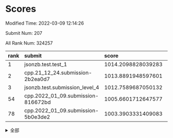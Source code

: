 # Scores

Modified Time: 2022-03-09 12:14:26

Submit Num: 207

All Rank Num: 324257

| rank |               submit               |       score        |       sigma        | pk_num |
| :--- | :--------------------------------- | :----------------- | :----------------- | :----- |
| 1    | jsonzb.test.test_1                 | 1014.2098828039283 | 0.803236444070523  | 6265   |
| 2    | cpp.21_12_24.submission-2b2ea0d7   | 1013.8891948597601 | 0.7988510211988601 | 6268   |
| 3    | jsonzb.test.submission_level_4     | 1012.7589687050132 | 0.7921737228771357 | 6263   |
| 54   | cpp.2022_01_09.submission-816672bd | 1005.6601712647577 | 0.7193705359443671 | 6269   |
| 78   | cpp.2022_01_09.submission-5b0e3de2 | 1003.3903331409083 | 0.7082618071204038 | 6267   |


<details>
<summary>全部</summary>

| rank |                 submit                 |       score        |       sigma        | pk_num |
| :--- | :------------------------------------- | :----------------- | :----------------- | :----- |
| 1    | jsonzb.test.test_1                     | 1014.2098828039283 | 0.803236444070523  | 6265   |
| 2    | cpp.21_12_24.submission-2b2ea0d7       | 1013.8891948597601 | 0.7988510211988601 | 6268   |
| 3    | jsonzb.test.submission_level_4         | 1012.7589687050132 | 0.7921737228771357 | 6263   |
| 4    | gobigger.level_3.submission_level_3_2  | 1012.2809304781912 | 0.8019010146959592 | 6265   |
| 5    | gobigger.level_3.submission_level_3_1  | 1011.903933363412  | 0.7847004982139112 | 6263   |
| 6    | gobigger.level_3.submission_level_3_5  | 1011.737176823778  | 0.7857139261597823 | 6264   |
| 7    | gobigger.level_3.submission_level_3_33 | 1011.6351271411036 | 0.7897054450966341 | 6267   |
| 8    | gobigger.level_3.submission_level_3_14 | 1011.5930055242113 | 0.7629098226428835 | 6270   |
| 9    | gobigger.level_3.submission_level_3_41 | 1011.2027557362417 | 0.7856041895489878 | 6268   |
| 10   | gobigger.level_3.submission_level_3_7  | 1011.0667168217832 | 0.7726288296305129 | 6262   |
| 11   | gobigger.level_3.submission_level_3_26 | 1011.0534331973427 | 0.7544064350560369 | 6267   |
| 12   | gobigger.level_3.submission_level_3_46 | 1010.91265801896   | 0.7718646141425745 | 6266   |
| 13   | gobigger.level_3.submission_level_3_8  | 1010.8004022606889 | 0.745510494731042  | 6264   |
| 14   | gobigger.level_3.submission_level_3_3  | 1010.7766146132614 | 0.7706017787922828 | 6266   |
| 15   | gobigger.level_3.submission_level_3_17 | 1010.7688403040868 | 0.7663073727283469 | 6266   |
| 16   | gobigger.level_3.submission_level_3_10 | 1010.7529025953036 | 0.7803356938706166 | 6263   |
| 17   | gobigger.level_3.submission_level_3_27 | 1010.5929317529067 | 0.7703104455694855 | 6266   |
| 18   | gobigger.level_3.submission_level_3_48 | 1010.5198859253492 | 0.7759012386382664 | 6266   |
| 19   | gobigger.level_3.submission_level_3_21 | 1010.358083163745  | 0.7487582661571114 | 6267   |
| 20   | gobigger.level_3.submission_level_3_11 | 1010.3034623974171 | 0.7571008130830729 | 6265   |
| 21   | gobigger.level_3.submission_level_3_12 | 1010.2253982215236 | 0.7603889558265917 | 6273   |
| 22   | gobigger.level_3.submission_level_3_15 | 1010.1751513845487 | 0.761555340205997  | 6266   |
| 23   | gobigger.level_3.submission_level_3_37 | 1010.0348343956748 | 0.7708371194687879 | 6267   |
| 24   | gobigger.level_3.submission_level_3_47 | 1010.0287024685931 | 0.750149143077308  | 6266   |
| 25   | gobigger.level_3.submission_level_3_9  | 1010.0079106670921 | 0.7419619222376819 | 6265   |
| 26   | gobigger.level_3.submission_level_3_22 | 1009.9525151074041 | 0.7572272400506087 | 6260   |
| 27   | gobigger.level_3.submission_level_3_28 | 1009.9238906930618 | 0.7647036687505233 | 6264   |
| 28   | gobigger.level_3.submission_level_3_19 | 1009.9173766059729 | 0.7935748093094199 | 6265   |
| 29   | gobigger.level_3.submission_level_3_31 | 1009.6960380371628 | 0.7528535976028385 | 6266   |
| 30   | gobigger.level_3.submission_level_3_24 | 1009.6809231775542 | 0.7618241813906396 | 6266   |
| 31   | gobigger.level_3.submission_level_3_49 | 1009.6458074241584 | 0.7502614072583424 | 6260   |
| 32   | gobigger.level_3.submission_level_3_25 | 1009.6088818482298 | 0.7475694385016449 | 6260   |
| 33   | gobigger.level_3.submission_level_3_6  | 1009.5121031182439 | 0.7538970159100135 | 6268   |
| 34   | gobigger.level_3.submission_level_3_43 | 1009.4906318985952 | 0.7440060033901987 | 6264   |
| 35   | gobigger.level_3.submission_level_3_20 | 1009.4592107944449 | 0.7668191909834663 | 6270   |
| 36   | gobigger.level_3.submission_level_3_35 | 1009.4456378433434 | 0.7459381964725745 | 6261   |
| 37   | gobigger.level_3.submission_level_3_30 | 1009.407447066324  | 0.7582825841200147 | 6268   |
| 38   | gobigger.level_3.submission_level_3_0  | 1009.401139224937  | 0.7430188694556203 | 6270   |
| 39   | gobigger.level_3.submission_level_3_40 | 1009.2622965306894 | 0.7828432911047486 | 6268   |
| 40   | gobigger.level_3.submission_level_3_32 | 1009.2123348484225 | 0.7484101223654761 | 6262   |
| 41   | gobigger.level_3.submission_level_3_29 | 1009.1610310543708 | 0.7327828982894464 | 6265   |
| 42   | gobigger.level_3.submission_level_3_36 | 1009.0962904008272 | 0.7480379901330312 | 6259   |
| 43   | gobigger.level_3.submission_level_3_45 | 1008.9540713739198 | 0.7360556555355889 | 6262   |
| 44   | gobigger.level_3.submission_level_3_4  | 1008.9401441175336 | 0.7448945538506517 | 6267   |
| 45   | gobigger.level_3.submission_level_3_18 | 1008.9106294187917 | 0.7686664479460723 | 6263   |
| 46   | gobigger.level_3.submission_level_3_39 | 1008.9063251794565 | 0.7400755084865793 | 6269   |
| 47   | gobigger.level_3.submission_level_3_16 | 1008.8589997059314 | 0.729870878123757  | 6266   |
| 48   | gobigger.level_3.submission_level_3_44 | 1008.8574969553096 | 0.7725205764034555 | 6264   |
| 49   | gobigger.level_3.submission_level_3_13 | 1008.825119633884  | 0.7589774348573209 | 6267   |
| 50   | gobigger.level_3.submission_level_3_23 | 1008.3973422986262 | 0.7594544982622876 | 6272   |
| 51   | gobigger.level_3.submission_level_3_34 | 1008.3934440385865 | 0.7554325218675542 | 6273   |
| 52   | gobigger.level_3.submission_level_3_42 | 1007.8125122181275 | 0.7325363610442802 | 6262   |
| 53   | gobigger.level_3.submission_level_3_38 | 1007.7769775765939 | 0.7420086417425874 | 6265   |
| 54   | cpp.2022_01_09.submission-816672bd     | 1005.6601712647577 | 0.7193705359443671 | 6269   |
| 55   | gobigger.level_1.submission_level_1_29 | 1004.6119493900823 | 0.7172388976448751 | 6271   |
| 56   | gobigger.level_1.submission_level_1_47 | 1004.5559954644552 | 0.7294137758126109 | 6265   |
| 57   | gobigger.level_1.submission_level_1_4  | 1004.1995672653475 | 0.7193483843464358 | 6266   |
| 58   | gobigger.level_1.submission_level_1_38 | 1004.1565046004567 | 0.7194963487240853 | 6265   |
| 59   | gobigger.level_1.submission_level_1_1  | 1004.1231862661131 | 0.7124868348717198 | 6268   |
| 60   | gobigger.level_1.submission_level_1_24 | 1004.1143268336003 | 0.7089446115375465 | 6264   |
| 61   | gobigger.level_1.submission_level_1_37 | 1003.9439972360342 | 0.7241961074545147 | 6271   |
| 62   | gobigger.level_1.submission_level_1_17 | 1003.9388731150299 | 0.7092362744895417 | 6265   |
| 63   | gobigger.level_1.submission_level_1_15 | 1003.8681276095039 | 0.7340715561593478 | 6261   |
| 64   | gobigger.level_1.submission_level_1_39 | 1003.8184812797392 | 0.7252451353308206 | 6262   |
| 65   | gobigger.level_1.submission_level_1_23 | 1003.7238607324242 | 0.7178786903502603 | 6264   |
| 66   | gobigger.level_1.submission_level_1_10 | 1003.7123503503635 | 0.7195509235336586 | 6269   |
| 67   | gobigger.level_1.submission_level_1_18 | 1003.6887157994692 | 0.7077366427256236 | 6267   |
| 68   | gobigger.level_1.submission_level_1_13 | 1003.6734048471601 | 0.7104769107373202 | 6265   |
| 69   | gobigger.level_1.submission_level_1_0  | 1003.6493959293596 | 0.7262729183280525 | 6262   |
| 70   | gobigger.level_1.submission_level_1_33 | 1003.6439823377522 | 0.7230564064629805 | 6270   |
| 71   | gobigger.level_1.submission_level_1_36 | 1003.619825945354  | 0.7240311263779208 | 6267   |
| 72   | gobigger.level_1.submission_level_1_40 | 1003.5753214615398 | 0.7098030655576995 | 6263   |
| 73   | gobigger.level_1.submission_level_1_11 | 1003.5426578979914 | 0.7266916134538514 | 6267   |
| 74   | gobigger.level_1.submission_level_1_46 | 1003.4884455328323 | 0.7244834211013456 | 6264   |
| 75   | gobigger.level_1.submission_level_1_34 | 1003.4585199572834 | 0.7135724035202634 | 6263   |
| 76   | gobigger.level_1.submission_level_1_42 | 1003.4050838159452 | 0.7098285395731802 | 6264   |
| 77   | gobigger.level_1.submission_level_1_49 | 1003.393296442626  | 0.7039652614956609 | 6266   |
| 78   | cpp.2022_01_09.submission-5b0e3de2     | 1003.3903331409083 | 0.7082618071204038 | 6267   |
| 79   | gobigger.level_1.submission_level_1_21 | 1003.3579475233264 | 0.7084408970782025 | 6266   |
| 80   | gobigger.level_1.submission_level_1_31 | 1003.3143269467411 | 0.721522637712552  | 6266   |
| 81   | gobigger.level_1.submission_level_1_35 | 1003.3041391070238 | 0.7179008328569864 | 6269   |
| 82   | gobigger.level_1.submission_level_1_16 | 1003.2796701610874 | 0.7166821517329218 | 6268   |
| 83   | gobigger.level_1.submission_level_1_20 | 1003.1736837316796 | 0.7186073036418089 | 6259   |
| 84   | gobigger.level_1.submission_level_1_43 | 1003.1159099130075 | 0.7056980645045863 | 6263   |
| 85   | gobigger.level_1.submission_level_1_32 | 1003.0807308828117 | 0.7224442355913716 | 6262   |
| 86   | gobigger.level_1.submission_level_1_12 | 1003.0791401703726 | 0.7149962946496828 | 6264   |
| 87   | gobigger.level_1.submission_level_1_48 | 1003.0604248536623 | 0.7107198596458639 | 6270   |
| 88   | gobigger.level_1.submission_level_1_5  | 1003.0122486423465 | 0.7106387874734281 | 6261   |
| 89   | gobigger.level_1.submission_level_1_8  | 1003.0020116695158 | 0.7163777284795778 | 6270   |
| 90   | gobigger.level_1.submission_level_1_22 | 1002.8770604582858 | 0.7153604190013024 | 6264   |
| 91   | gobigger.level_1.submission_level_1_45 | 1002.8761790636464 | 0.7245325747442938 | 6265   |
| 92   | gobigger.level_1.submission_level_1_27 | 1002.7862177769526 | 0.7099721841538987 | 6264   |
| 93   | gobigger.level_1.submission_level_1_14 | 1002.7813112352342 | 0.7138462949318197 | 6262   |
| 94   | gobigger.level_1.submission_level_1_41 | 1002.7143496819737 | 0.7244957974081931 | 6266   |
| 95   | gobigger.level_1.submission_level_1_28 | 1002.6970261930121 | 0.7108296160686124 | 6266   |
| 96   | gobigger.level_1.submission_level_1_19 | 1002.6416229355775 | 0.715067303007988  | 6264   |
| 97   | gobigger.level_1.submission_level_1_3  | 1002.6397267547864 | 0.7103087138677049 | 6269   |
| 98   | gobigger.level_1.submission_level_1_25 | 1002.5000475371114 | 0.7092078180378941 | 6272   |
| 99   | gobigger.level_1.submission_level_1_30 | 1002.4728239113343 | 0.7193979528471407 | 6266   |
| 100  | gobigger.level_1.submission_level_1_6  | 1002.4457021161023 | 0.7211363980238897 | 6260   |
| 101  | gobigger.level_1.submission_level_1_9  | 1002.3498013499511 | 0.7031199181163571 | 6262   |
| 102  | gobigger.level_1.submission_level_1_2  | 1002.248521154685  | 0.7048590656473699 | 6268   |
| 103  | gobigger.level_1.submission_level_1_26 | 1002.2284769375931 | 0.7227520828917835 | 6266   |
| 104  | gobigger.level_1.submission_level_1_7  | 1002.0833403896203 | 0.7086872511414658 | 6270   |
| 105  | gobigger.level_1.submission_level_1_44 | 1002.001515435256  | 0.7134794767449297 | 6262   |
| 106  | gobigger.random.submission_random_39   | 997.5307364957051  | 0.7013644505733992 | 6264   |
| 107  | gobigger.random.submission_random_23   | 997.1753284544527  | 0.7002891285284173 | 6265   |
| 108  | gobigger.random.submission_random_36   | 997.106117528051   | 0.7040274259795054 | 6270   |
| 109  | gobigger.random.submission_random_8    | 997.0740353181671  | 0.7065098445136527 | 6265   |
| 110  | gobigger.random.submission_random_19   | 997.0421637409984  | 0.7144556736682955 | 6261   |
| 111  | gobigger.random.submission_random_28   | 996.9456129836617  | 0.7126353686747737 | 6269   |
| 112  | gobigger.random.submission_random_7    | 996.8095021491046  | 0.6967914395262316 | 6264   |
| 113  | gobigger.random.submission_random_29   | 996.7795222666547  | 0.7136491052550332 | 6267   |
| 114  | gobigger.random.submission_random_46   | 996.7211025887271  | 0.7066923959673472 | 6264   |
| 115  | gobigger.random.submission_random_30   | 996.5789285835561  | 0.7075381104454453 | 6265   |
| 116  | gobigger.random.submission_random_42   | 996.4584915671065  | 0.7093212437815725 | 6267   |
| 117  | gobigger.random.submission_random_35   | 996.4486224041489  | 0.722383931858006  | 6266   |
| 118  | gobigger.random.submission_random_5    | 996.4324839070114  | 0.7031707193327126 | 6266   |
| 119  | gobigger.random.submission_random_34   | 996.4153867357124  | 0.7046119999467642 | 6266   |
| 120  | gobigger.random.submission_random_26   | 996.3533351434039  | 0.7101665594144857 | 6269   |
| 121  | gobigger.random.submission_random_25   | 996.3463383933927  | 0.7170001321350514 | 6265   |
| 122  | gobigger.random.submission_random_49   | 996.3358535272693  | 0.7179911096189303 | 6263   |
| 123  | gobigger.random.submission_random_12   | 996.3181468034236  | 0.706339879587683  | 6267   |
| 124  | gobigger.random.submission_random_24   | 996.2850728292611  | 0.7093222718649121 | 6264   |
| 125  | gobigger.random.submission_random_31   | 996.2231910052705  | 0.7130051976267997 | 6268   |
| 126  | gobigger.random.submission_random_1    | 996.2163358528373  | 0.6968696412773927 | 6263   |
| 127  | gobigger.random.submission_random_41   | 996.2013861682283  | 0.705742749880535  | 6268   |
| 128  | gobigger.random.submission_random_32   | 996.1942862632127  | 0.7087348979808343 | 6264   |
| 129  | gobigger.random.submission_random_40   | 996.1394282451867  | 0.7099305054158638 | 6268   |
| 130  | gobigger.random.submission_random_45   | 996.0335012479451  | 0.70943062473452   | 6268   |
| 131  | gobigger.random.submission_random_13   | 995.8921769832642  | 0.700890149937221  | 6268   |
| 132  | gobigger.random.submission_random_21   | 995.859335731645   | 0.7216802286282915 | 6269   |
| 133  | gobigger.random.submission_random_44   | 995.8446633467171  | 0.6993161429407991 | 6265   |
| 134  | gobigger.random.submission_random_9    | 995.841104789586   | 0.7103745891246656 | 6271   |
| 135  | gobigger.random.submission_random_16   | 995.7924589414761  | 0.7173148024956205 | 6266   |
| 136  | gobigger.random.submission_random_20   | 995.734741377564   | 0.7054331498620475 | 6264   |
| 137  | gobigger.random.submission_random_14   | 995.6893100698101  | 0.7127284470014374 | 6271   |
| 138  | gobigger.random.submission_random_11   | 995.6618269699695  | 0.7277440567604901 | 6266   |
| 139  | gobigger.random.submission_random_47   | 995.5802572333251  | 0.7079188643599578 | 6270   |
| 140  | gobigger.random.submission_random_17   | 995.5636906348844  | 0.708553498500135  | 6264   |
| 141  | gobigger.random.submission_random_15   | 995.5571223615182  | 0.7035120779750569 | 6263   |
| 142  | gobigger.random.submission_random_22   | 995.5471803432026  | 0.7064208457621735 | 6267   |
| 143  | gobigger.random.submission_random_18   | 995.4496732167476  | 0.7134208411501191 | 6265   |
| 144  | gobigger.random.submission_random_10   | 995.337405345556   | 0.7134953475812152 | 6263   |
| 145  | gobigger.random.submission_random_0    | 995.336317800616   | 0.7320561790729467 | 6263   |
| 146  | gobigger.random.submission_random_6    | 995.320183245199   | 0.7153705725777068 | 6267   |
| 147  | gobigger.random.submission_random_38   | 995.1068204272345  | 0.7084434031294388 | 6266   |
| 148  | gobigger.random.submission_random_43   | 995.029771689656   | 0.71223948924242   | 6267   |
| 149  | gobigger.random.submission_random_2    | 995.0159837091385  | 0.6957807099474488 | 6264   |
| 150  | gobigger.random.submission_random_48   | 995.0149963731919  | 0.7335941736119928 | 6267   |
| 151  | gobigger.random.submission_random_4    | 995.0081334883043  | 0.709686650070506  | 6262   |
| 152  | gobigger.random.submission_random_27   | 994.9536277430709  | 0.727531054338107  | 6267   |
| 153  | gobigger.random.submission_random_33   | 994.8569591929302  | 0.716820573047843  | 6268   |
| 154  | gobigger.random.submission_random_37   | 994.6005292569139  | 0.7135595163472085 | 6276   |
| 155  | gobigger.level_2.submission_level_2_7  | 994.0605671898693  | 0.7401918268723048 | 6265   |
| 156  | gobigger.random.submission_random_3    | 994.0572903423795  | 0.7131762951886325 | 6268   |
| 157  | gobigger.level_2.submission_level_2_9  | 993.953067857643   | 0.7360916101075712 | 6261   |
| 158  | gobigger.level_2.submission_level_2_20 | 993.647640374146   | 0.7296653642873493 | 6266   |
| 159  | gobigger.level_2.submission_level_2_31 | 993.618341329823   | 0.7319888272345334 | 6265   |
| 160  | gobigger.level_2.submission_level_2_10 | 993.5585866661286  | 0.7505067263667218 | 6265   |
| 161  | gobigger.level_2.submission_level_2_45 | 993.5019287798399  | 0.7492051568344303 | 6266   |
| 162  | gobigger.level_2.submission_level_2_18 | 993.3352796319245  | 0.7625515467504059 | 6272   |
| 163  | gobigger.level_2.submission_level_2_2  | 993.3172285617436  | 0.7236269017929644 | 6266   |
| 164  | gobigger.level_2.submission_level_2_26 | 993.2265348147567  | 0.7229068433168873 | 6263   |
| 165  | gobigger.level_2.submission_level_2_30 | 993.1788371011346  | 0.7436624389530981 | 6264   |
| 166  | gobigger.level_2.submission_level_2_49 | 993.1181627641789  | 0.7329977865006883 | 6263   |
| 167  | gobigger.level_2.submission_level_2_46 | 993.0701346192592  | 0.7371625416073613 | 6264   |
| 168  | gobigger.level_2.submission_level_2_35 | 992.9950541836515  | 0.7255880352367087 | 6263   |
| 169  | gobigger.level_2.submission_level_2_41 | 992.9427366455049  | 0.7374965795020674 | 6271   |
| 170  | gobigger.level_2.submission_level_2_32 | 992.7693031492826  | 0.7574110445464822 | 6267   |
| 171  | gobigger.level_2.submission_level_2_3  | 992.7453512852098  | 0.7323417357517579 | 6265   |
| 172  | gobigger.level_2.submission_level_2_19 | 992.7242307116609  | 0.7396838058121551 | 6261   |
| 173  | gobigger.level_2.submission_level_2_23 | 992.4909893164787  | 0.744800369196707  | 6271   |
| 174  | gobigger.level_2.submission_level_2_0  | 992.4209945915419  | 0.7527676114285674 | 6264   |
| 175  | gobigger.level_2.submission_level_2_13 | 992.2620480138957  | 0.7289424312461897 | 6269   |
| 176  | gobigger.level_2.submission_level_2_40 | 992.1968108722468  | 0.7457857521134401 | 6268   |
| 177  | gobigger.level_2.submission_level_2_16 | 992.1917020867837  | 0.7476531365221343 | 6270   |
| 178  | gobigger.level_2.submission_level_2_48 | 992.171561263479   | 0.7559063723590939 | 6268   |
| 179  | gobigger.level_2.submission_level_2_15 | 992.1679755140365  | 0.7488317824878776 | 6266   |
| 180  | gobigger.level_2.submission_level_2_22 | 992.1593807115388  | 0.7361295109067496 | 6263   |
| 181  | gobigger.level_2.submission_level_2_33 | 992.1332087278361  | 0.7528183602328458 | 6265   |
| 182  | gobigger.level_2.submission_level_2_37 | 992.1270451516826  | 0.7596161611562378 | 6267   |
| 183  | gobigger.level_2.submission_level_2_27 | 992.0716706109548  | 0.7555887743684441 | 6268   |
| 184  | gobigger.level_2.submission_level_2_12 | 992.0526133160818  | 0.7362795831213917 | 6265   |
| 185  | gobigger.level_2.submission_level_2_47 | 992.019196897978   | 0.748884812251828  | 6264   |
| 186  | gobigger.level_2.submission_level_2_29 | 991.828450672286   | 0.7344162480954034 | 6268   |
| 187  | gobigger.level_2.submission_level_2_11 | 991.816547131291   | 0.7715845333011018 | 6265   |
| 188  | gobigger.level_2.submission_level_2_43 | 991.7871525868477  | 0.7556234841409136 | 6263   |
| 189  | gobigger.level_2.submission_level_2_8  | 991.7793954166086  | 0.7441186792105644 | 6266   |
| 190  | gobigger.level_2.submission_level_2_36 | 991.6930937918416  | 0.7601905086696644 | 6266   |
| 191  | gobigger.level_2.submission_level_2_34 | 991.6334794605423  | 0.7236918342507589 | 6267   |
| 192  | gobigger.level_2.submission_level_2_5  | 991.6283215981176  | 0.7499463551574493 | 6268   |
| 193  | gobigger.level_2.submission_level_2_39 | 991.6201081253862  | 0.7657169715986195 | 6269   |
| 194  | gobigger.level_2.submission_level_2_38 | 991.5337205124372  | 0.7429893842372971 | 6268   |
| 195  | gobigger.level_2.submission_level_2_4  | 991.5194778754903  | 0.742181556536569  | 6268   |
| 196  | gobigger.level_2.submission_level_2_42 | 991.4571352474536  | 0.7731541201481122 | 6269   |
| 197  | gobigger.level_2.submission_level_2_14 | 991.2997459171057  | 0.7473747709633791 | 6267   |
| 198  | gobigger.level_2.submission_level_2_25 | 991.2558838216258  | 0.7576756061637135 | 6273   |
| 199  | gobigger.level_2.submission_level_2_28 | 991.1908793477683  | 0.7600398345168587 | 6263   |
| 200  | gobigger.level_2.submission_level_2_21 | 991.1293631687004  | 0.7406947263528803 | 6268   |
| 201  | gobigger.level_2.submission_level_2_44 | 991.0853060250633  | 0.7571566519692091 | 6263   |
| 202  | gobigger.level_2.submission_level_2_6  | 990.6522931997166  | 0.7793802003420781 | 6266   |
| 203  | gobigger.level_2.submission_level_2_1  | 990.4824509828502  | 0.7453594284562896 | 6265   |
| 204  | gobigger.level_2.submission_level_2_24 | 990.3464638560209  | 0.7650949210447101 | 6264   |
| 205  | gobigger.level_2.submission_level_2_17 | 990.3368732709517  | 0.747219164454749  | 6265   |
| 206  | gobigger.none.submission_none_0        | 978.5180014887075  | 1.2385323490247482 | 6265   |
| 207  | gobigger.none.submission_none_1        | 976.2443662494522  | 1.4212264355754793 | 6264   |

</details>